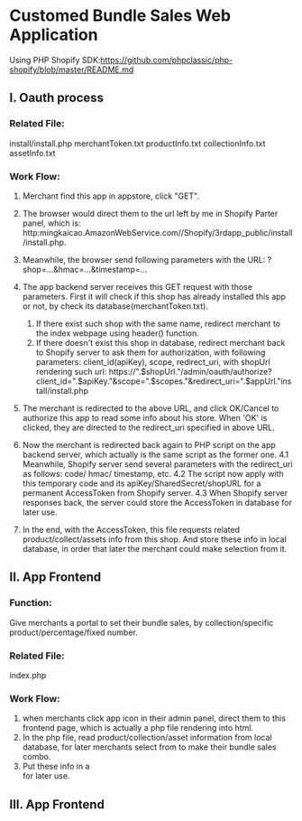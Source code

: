 # Customed Bundle Sales Web Application


 Using PHP Shopify SDK:https://github.com/phpclassic/php-shopify/blob/master/README.md

 ## I. Oauth process
 ### Related File:
   install/install.php
   merchantToken.txt
   productInfo.txt
   collectionInfo.txt
   assetInfo.txt

 ### Work Flow:
 1. Merchant find this app in appstore, click "GET".
  1. The browser would direct them to the url left by me in Shopify Parter panel, which is: http:mingkaicao.AmazonWebService.com//Shopify/3rdapp_public/install/install.php.
  1. Meanwhile, the browser send following parameters with the URL: ?shop=...&hmac=...&timestamp=...

 2. The app backend server receives this GET request with those parameters. First it will check if this shop has already installed this app or not, by check its database(merchantToken.txt).
      1. If there exist such shop with the same name, redirect merchant to the index webpage using header() function.
      1.  If there doesn't exist this shop in database, redirect merchant back to Shopify server to ask them for authorization, with following parameters: client_id(apiKey), scope, redirect_uri, with shopUrl rendering such url: https://".$shopUrl."/admin/oauth/authorize?client_id=".$apiKey."&scope=".$scopes."&redirect_uri=".$appUrl."install/install.php
 3. The merchant is redirected to the above URL, and click OK/Cancel to authorize this app to read some info about his store. When 'OK' is clicked, they are directed to the redirect_uri specified in above URL.

 4. Now the merchant is redirected back again to PHP script on the app backend server, which actually is the same script as the former one.
 4.1 Meanwhile, Shopify server send several parameters with the redirect_uri as follows: code/ hmac/ timestamp, etc.
 4.2 The script now apply with this temporary code and its apiKey/SharedSecret/shopURL for a permanent AccessToken from Shopify server.
 4.3 When Shopify server responses back, the server could store the AccessToken in database for later use.

 5. In the end, with the AccessToken, this file requests related product/collect/assets info from this shop. And store these info in local database, in order that later the merchant could make selection from it.

 ## II. App Frontend
 ### Function:
 Give merchants a portal to set their bundle sales, by collection/specific product/percentage/fixed number.
 ### Related File:
 index.php
 ### Work Flow:
 1. when merchants click app icon in their admin panel, direct them to this frontend page, which is actually a php file rendering into html.
 2. In the php file, read product/collection/asset information from local database, for later merchants select from to make their bundle sales combo.
 3. Put these info in a <div></div> for later use.
 ## III. App Frontend
